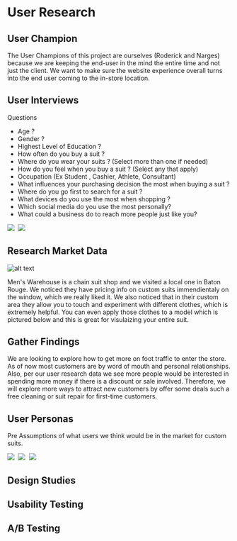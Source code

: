 # User Research

## User Champion
The User Champions of this project are ourselves (Roderick and Narges) because we are keeping the end-user in the mind the entire time and not just the client. We want to make sure the website experience overall turns into the end user coming to the in-store location.

## User Interviews
Questions 

* Age ?
* Gender ?
* Highest Level of Education ?
* How often do you buy a suit ?
* Where do you wear your suits ? (Select more than one if needed)
* How do you feel when you buy a suit ? (Select any that apply)
* Occupation (Ex Student , Cashier, Athlete, Consultant)
* What influences your purchasing decision the most when buying a suit ?
* Where do you go first to search for a suit ?
* What devices do you use the most when shopping ?
* Which social media do you use the most personally? 
* What could a business do to reach more people just like you?


 <kbd>
   <img src="Images/Survey_Results01.jpg">
 </kbd>
 <kbd>
   <img src="Images/Survey_Results02.jpg">
 </kbd>


## Research Market Data

![alt text](Images/MensWarehouseCollage.png)

Men's Warehouse is a chain suit shop and we visited a local one in Baton Rouge. We noticed they have pricing info on custom suits immendientaly on the window, which we really liked it. We also noticed that in their custom area they allow you to touch and experiment with different clothes, which is extremely helpful. You can even apply those clothes to a model which is pictured below and this is great for visulaizing your entire suit.

## Gather Findings

We are looking to explore how to get more on foot traffic to enter the store. As of now most customers are by word of mouth and personal relationships. Also, per our user research data we see more people would be interested in spending more money if there is a discount or sale involved. Therefore, we will explore more ways to attract new customers by offer some deals such a free cleaning or suit repair for first-time customers.

## User Personas

Pre Assumptions of what users we think would be in the market for custom suits. 

  <kbd>
   <img src="Images/user-Personas-B&B.png">
 </kbd>
   <kbd>
   <img src="Images/user-Personas-B&B2.png">
 </kbd>
   <kbd>
   <img src="Images/user-Personas-B&B3.png">
 </kbd>
 
## Design Studies

## Usability Testing

## A/B Testing
